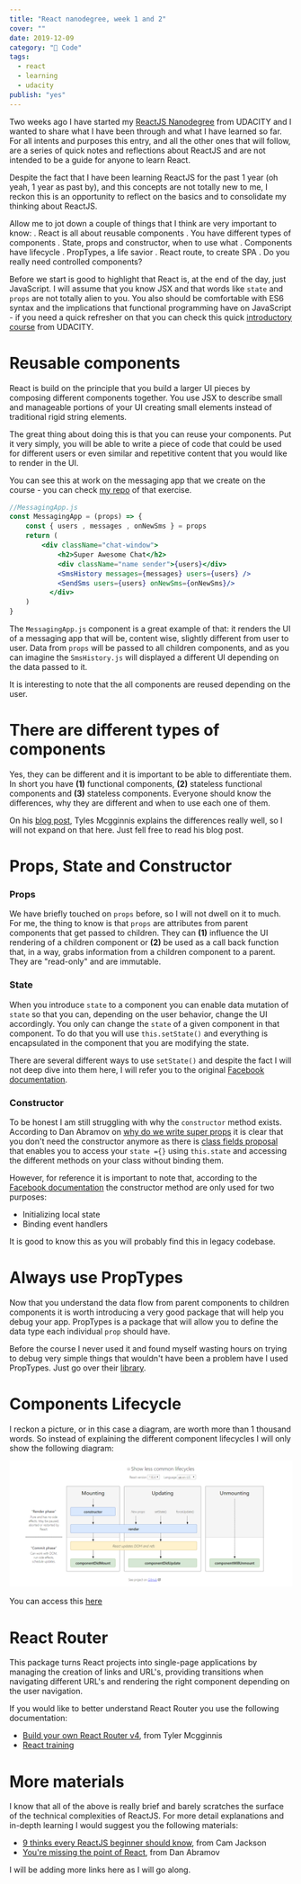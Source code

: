 ```yaml
---
title: "React nanodegree, week 1 and 2"
cover: ""
date: 2019-12-09
category: "🔮 Code"
tags:
  - react
  - learning
  - udacity
publish: "yes"
---
```


Two weeks ago I have started my [ReactJS Nanodegree](https://www.udacity.com/course/react-nanodegree--nd019) from UDACITY and I wanted to share what I have been through and what I have learned so far. For all intents and purposes this entry, and all the other ones that will follow, are a series of quick notes and reflections about ReactJS and are not intended to be a guide for anyone to learn React. 

Despite the fact that I have been learning ReactJS for the past 1 year (oh yeah, 1 year as past by), and this concepts are not totally new to me, I reckon this is an opportunity to reflect on the basics and to consolidate my thinking about ReactJS.

Allow me to jot down a couple of things that I think are very important to know: 
. React is all about reusable components
. You have different types of components
. State, props and constructor, when to use what
. Components have lifecycle
. PropTypes, a life savior
. React route, to create SPA
. Do you really need controlled components?

Before we start is good to highlight that React is, at the end of the day, just JavaScript. I will assume that you know JSX and that words like `state` and `props` are not totally alien to you. You also should be comfortable with ES6 syntax and the implications that functional programming have on JavaScript - if you need a quick refresher on that you can check this quick [introductory course](https://classroom.udacity.com/courses/ud356) from UDACITY.

# Reusable components

React is build on the principle that you build a larger UI pieces by composing different components together. You use JSX to describe small and manageable portions of your UI creating small elements instead of traditional rigid string elements. 

The great thing about doing this is that you can reuse your components. Put it very simply, you will be able to write a piece of code that could be used for different users or even similar and repetitive content that you would like to render in the UI. 

You can see this at work on the messaging app that we create on the course - you can check [my repo](https://github.com/tiagofsanchez/UdacityNanoDegree-W2-Ex2-AllTogether) of that exercise.

```jsx
//MessagingApp.js
const MessagingApp = (props) => {
    const { users , messages , onNewSms } = props
    return (
        <div className="chat-window">
            <h2>Super Awesome Chat</h2>
            <div className="name sender">{users}</div>
            <SmsHistory messages={messages} users={users} />
            <SendSms users={users} onNewSms={onNewSms}/>
          </div>
    )
}

```

The `MessagingApp.js` component is a great example of that: it renders the UI of a messaging app that will be, content wise, slightly different from user to user. Data from `props` will be passed to all children components, and as you can imagine the `SmsHistory.js` will displayed a different UI depending on the data passed to it. 

It is interesting to note that the all components are reused depending on the user.

# There are different types of components

Yes, they can be different and it is important to be able to differentiate them. In short you have **(1)** functional components, **(2)** stateless functional components and **(3)** stateless components. Everyone should know the differences, why they are different and when to use each one of them.    

On his [blog post](https://tylermcginnis.com/functional-components-vs-stateless-functional-components-vs-stateless-components/), Tyles Mcgginnis explains the differences really well, so I will not expand on that here. Just fell free to read his blog post. 

# Props, State and Constructor 

### Props
We have briefly touched on `props` before, so I will not dwell on it to much. For me, the thing to know is that `props` are attributes from parent components that get passed to children. They can **(1)** influence the UI rendering of a children component or **(2)** be used as a call back function that, in a way, grabs information from a children component to a parent. They are "read-only" and are immutable. 

### State
When you introduce `state` to a component you can enable data mutation of `state` so that you can, depending on the user behavior, change the UI accordingly. You only can change the `state` of a given component in that component. To do that you will use `this.setState()` and everything is encapsulated in the component that you are modifying the state.

There are several different ways to use `setState()` and despite the fact I will not deep dive into them here, I will refer you to the original [Facebook documentation](https://reactjs.org/docs/state-and-lifecycle.html). 

### Constructor
To be honest I am still struggling with why the `constructor` method exists. According to Dan Abramov on [why do we write super props](https://overreacted.io/why-do-we-write-super-props/) it is clear that you don't need the constructor anymore as there is [class fields proposal](https://github.com/tc39/proposal-class-fields) that enables you to access your `state ={}` using `this.state` and accessing the different methods on your class without binding them. 

However, for reference it is important to note that, according to the [Facebook documentation](https://reactjs.org/docs/react-component.html#constructor) the constructor method are only used for two purposes: 
- Initializing local state 
- Binding event handlers 

It is good to know this as you will probably find this in legacy codebase. 

# Always use PropTypes

Now that you understand the data flow from parent components to children components it is worth introducing a very good package that will help you debug your app. PropTypes is a package that will allow you to define the data type each individual `prop` should have. 

Before the course I never used it and found myself wasting hours on trying to debug very simple things that wouldn't have been a problem have I used PropTypes. Just go over their [library](https://www.npmjs.com/package/prop-types).

# Components Lifecycle

I reckon a picture, or in this case a diagram, are worth more than 1 thousand words. So instead of explaining the different component lifecycles I will only show the following diagram: 

![diagram](../images/LifeCycle.png)

You can access this [here](http://projects.wojtekmaj.pl/react-lifecycle-methods-diagram/)

# React Router

This package turns React projects into single-page applications by managing the creation of links and URL's, providing transitions when navigating different URL's and rendering the right component depending on the user navigation.

If you would like to better understand React Router you use the following documentation: 
- [Build your own React Router v4](https://tylermcginnis.com/build-your-own-react-router-v4/), from Tyler Mcgginnis 
- [React training](https://reacttraining.com/)

# More materials

I know that all of the above is really brief and barely scratches the surface of the technical complexities of ReactJS. For more detail explanations and in-depth learning I would suggest you the following materials: 
- [9 thinks every ReactJS beginner should know](https://camjackson.net/post/9-things-every-reactjs-beginner-should-know), from Cam Jackson
- [You're missing the point of React](https://medium.com/@dan_abramov/youre-missing-the-point-of-react-a20e34a51e1a), from Dan Abramov

I will be adding more links here as I will go along. 







